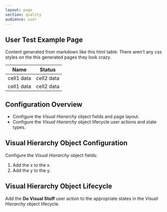```yaml
---
layout: page
section: quality
audience: user
---
```

## User Test Example Page

Content generated from markdown like this html table:
There aren't any css styles on the this generated pages they look crazy.

<table>
<thead>
  <tr>
    <th>Name</th>
    <th>Status</th>
  </tr>
</thead>
<tbody>
  <tr>
    <td>cell1 data</td>
    <td>cell2 data</td>
  </tr>
<tr>
    <td>cell1 data</td>
    <td>cell2 data</td>
  </tr>
</tbody>
</table>

## Configuration Overview

* Configure the *Visual Hierarchy* object fields and page layout.
* Configure the *Visual Hierarchy* object lifecycle user actions and state types.

## Visual Hierarchy Object Configuration

Configure the *Visual Hierarchy* object fields:

1. Add the x to the x.
2. Add the y to the y.

## Visual Hierarchy Object Lifecycle

Add the **Do Visual Stuff** user action to the appropriate states in the *Visual Hierarchy* object lifecycle.